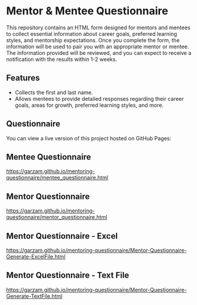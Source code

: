 # Mentor & Mentee Questionnaire

This repository contains an HTML form designed for mentors and mentees to collect essential information about career goals, preferred learning styles, and mentorship expectations. Once you complete the form, the information will be used to pair you with an appropriate mentor or mentee. The information provided will be reviewed, and you can expect to receive a notification with the results within 1-2 weeks.

## Features

- Collects the first and last name.
- Allows mentees to provide detailed responses regarding their career goals, areas for growth, preferred learning styles, and more.

## Questionnaire

You can view a live version of this project hosted on GitHub Pages:  
## Mentee Questionnaire
https://garzam.github.io/mentoring-questionnaire/mentee_questionnaire.html

## Mentor Questionnaire
https://garzam.github.io/mentoring-questionnaire/mentor_questionnaire.html

## Mentor Questionnaire - Excel
https://garzam.github.io/mentoring-questionnaire/Mentor-Questionnaire-Generate-ExcelFile.html

## Mentor Questionnaire - Text File
https://garzam.github.io/mentoring-questionnaire/Mentor-Questionnaire-Generate-TextFile.html
